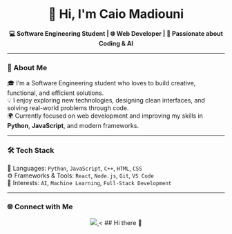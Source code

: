 <h1 align="center">👋 Hi, I'm Caio Madiouni</h1>

<p align="center">
  <b>💻 Software Engineering Student | 🌐 Web Developer | 🤖 Passionate about Coding & AI</b>
</p>

---

### 🧠 About Me
🎓 I’m a Software Engineering student who loves to build creative, functional, and efficient solutions.  
💡 I enjoy exploring new technologies, designing clean interfaces, and solving real-world problems through code.  
🌍 Currently focused on web development and improving my skills in **Python**, **JavaScript**, and modern frameworks.

---

### 🛠️ Tech Stack
💾 Languages: `Python`, `JavaScript`, `C++`, `HTML`, `CSS`  
⚙️ Frameworks & Tools: `React`, `Node.js`, `Git`, `VS Code`  
🧩 Interests: `AI`, `Machine Learning`, `Full-Stack Development`

---

### 🌐 Connect with Me
<p align="center">
  <a href="https://www.instagram.com/cx7hil" target="_blank">
    <img src="https://img.shields.io/badge/Instagram-%23E4405F.svg?style=for-the-badge&logo=instagram&logoColor=white"/>
  </a>
  <
## Hi there 👋

<!--
**Caio-madiouni/Caio-madiouni** is a ✨ _special_ ✨ repository because its `README.md` (this file) appears on your GitHub profile.

Here are some ideas to get you started:

- 🔭 I’m currently working on ...
- 🌱 I’m currently learning ...
- 👯 I’m looking to collaborate on ...
- 🤔 I’m looking for help with ...
- 💬 Ask me about ...
- 📫 How to reach me: ...
- 😄 Pronouns: ...
- ⚡ Fun fact: ...
-->
